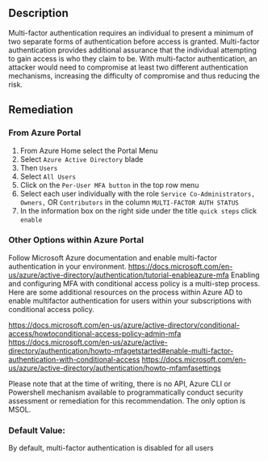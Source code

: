 ## Description

Multi-factor authentication requires an individual to present a minimum of two separate forms of authentication before access is granted. Multi-factor authentication provides additional assurance that the individual attempting to gain access is who they claim to be. With multi-factor authentication, an attacker would need to compromise at least two different authentication mechanisms, increasing the difficulty of compromise and thus reducing the risk.

## Remediation

### From Azure Portal

  1. From Azure Home select the Portal Menu
  2. Select `Azure Active Directory` blade
  3. Then `Users`
  4. Select `All Users`
  5. Click on the `Per-User MFA button` in the top row menu
  6. Select each user individually with the role `Service Co-Administrators, Owners,`
  OR `Contributors` in the column `MULTI-FACTOR AUTH STATUS`
  7. In the information box on the right side under the title `quick steps` click `enable`

### Other Options within Azure Portal

Follow Microsoft Azure documentation and enable multi-factor authentication in your environment.
https://docs.microsoft.com/en-us/azure/active-directory/authentication/tutorial-enableazure-mfa
Enabling and configuring MFA with conditional access policy is a multi-step process. Here are some additional resources on the process within Azure AD to enable multifactor authentication for users within your subscriptions with conditional access policy.

https://docs.microsoft.com/en-us/azure/active-directory/conditional-access/howtoconditional-access-policy-admin-mfa
https://docs.microsoft.com/en-us/azure/active-directory/authentication/howto-mfagetstarted#enable-multi-factor-authentication-with-conditional-access
https://docs.microsoft.com/en-us/azure/active-directory/authentication/howto-mfamfasettings

Please note that at the time of writing, there is no API, Azure CLI or Powershell
mechanism available to programmatically conduct security assessment or remediation
for this recommendation. The only option is MSOL.

### Default Value:

By default, multi-factor authentication is disabled for all users